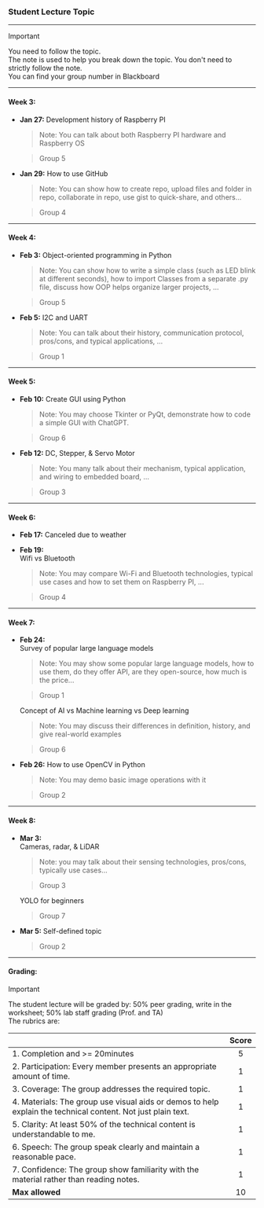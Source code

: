 ### Student Lecture Topic

--------------------------------------------
> [!IMPORTANT]  
> You need to follow the topic.<br>The note is used to help you break down the topic. You don't need to strictly follow the note.
<br>You can find your group number in Blackboard
----------------------

#### Week 3:

- **Jan 27:** Development history of Raspberry PI
  
  >Note: You can talk about both Raspberry PI hardware and Raspberry OS
  
  >Group 5
  
- **Jan 29:** How to use GitHub
  >Note: You can show how to create repo, upload files and folder in repo, collaborate in repo, use gist to quick-share, and others...

  >Group 4

-----------------
#### Week 4:

- **Feb 3:** Object-oriented programming in Python

  > Note: You can show how to write a simple class (such as LED blink at different seconds), how to import Classes from a separate .py file, discuss how OOP helps organize larger projects, ...
  
  >Group 5

- **Feb 5:** I2C and UART

  > Note: You can talk about their history, communication protocol, pros/cons, and typical applications, ...
  
  >Group 1

-------------------
#### Week 5:

- **Feb 10:** Create GUI using Python

  > Note: You may choose Tkinter or PyQt, demonstrate how to code a simple GUI with ChatGPT.
  
  >Group 6

- **Feb 12:** DC, Stepper, & Servo Motor

  > Note: You many talk about their mechanism, typical application, and wiring to embedded board, ...
  
  >Group 3

---------------------
#### Week 6:

- **Feb 17:** Canceled due to weather

- **Feb 19:**
  <br>Wifi vs Bluetooth
  > Note: You may compare Wi-Fi and Bluetooth technologies, typical use cases and how to set them on Raspberry PI, ...
  
  >Group 4

----------------------------------
#### Week 7:

- **Feb 24:**
  <br>Survey of popular large language models
  >Note: You may show some popular large language models, how to use them, do they offer API, are they open-source, how much is the price...
  
  >Group 1

  Concept of AI vs Machine learning vs Deep learning

  > Note: You may discuss their differences in definition, history, and give real-world examples 
  
  >Group 6

- **Feb 26:** How to use OpenCV in Python

  > Note: You may demo basic image operations with it

  >Group 2

-------------------------
#### Week 8:

- **Mar 3:**
  <br>Cameras, radar, & LiDAR
  > Note: you may talk about their sensing technologies, pros/cons, typically use cases...
  
  >Group 3

  YOLO for beginners
  >Group 7
  
- **Mar 5:** Self-defined topic

  >Group 2

-----------------------

#### Grading:
> [!IMPORTANT]  
> The student lecture will be graded by: 50% peer grading, write in the worksheet; 50% lab staff grading (Prof. and TA)<br>The rubrics are:

  |                     | Score |
  | ------------------- | :----: |
  | 1. Completion and >= 20minutes     |  5       |
  | 2. Participation: Every member presents an appropriate amount of time. |  1  |
  | 3. Coverage: The group addresses the required topic. |  1  |
  | 4. Materials: The group use visual aids or demos to help explain the technical content. Not just plain text. |  1  |
  | 5. Clarity: At least 50% of the technical content is understandable to me. |  1  |
  | 6. Speech: The group speak clearly and maintain a reasonable pace. |  1  |
  | 7. Confidence: The group show familiarity with the material rather than reading notes. |  1   |
  | **Max allowed**                   |  10  |
